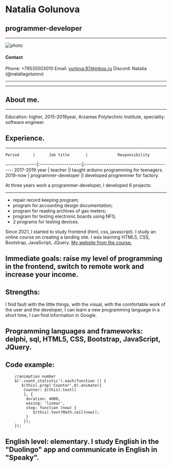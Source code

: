 # Natalia Golunova
## programmer-developer
****
![photo](../img/photo_mini.png "Фото")
#### Contact 
Phone: +79535503010
Email: yurlova.97@inbox.ru
Discord: Natalia (@nataliagolunov)
*********
*********

## About me.
*********
Education: higher, 2015-2019year, Arzamas Polytechnic Institute, speciality: software engineer.

## Experience. 
*********
    Period      |      Job title       |             Responsibility 
:--------------:|:--------------------:|:------------------------------------------: 
2017-2019 year  |       teacher        |I taught arduino programming for teenagers.
2019-now        | programmer-developer |I developed progremmer for factory.

At three years work a programmer-developer, I developed 6 projects:
*********
* repair record keeping program;
* program for accounting design documentation;
* program for reading archives of gas meters;
* program for testing electronic boards using NFS;
* 2 programs for testing devices.

Since 2021, I started to study frontend (html, css, javascript).
I study an online course on creating a landing site. I was learning HTML5, CSS, Bootstrap, JavaScript, JQuery. [My website from the course.](https://nataliagolunova.github.io/Lending/index.html)

## Immediate goals: raise my level of programming in the frontend, switch to remote work and increase your income.

## Strengths:
I find fault with the little things, with the visual, with the comfortable work of the user and the developer, I can learn a new programming language in a short time, I can find information in Google.

## Programming languages ​​and frameworks: delphi, sql, HTML5, CSS, Bootstrap, JavaScript, JQuery.


## Code example:
```
    //animation number 
    $('.count_statistic').each(function () {
       $(this).prop('Counter',0).animate({
        Counter: $(this).text()
        }, {
         duration: 4000,
         easing: 'linear',
         step: function (now) {
            $(this).text(Math.ceil(now));
         }
        });
    }); 
```
## English level: elementary. I study English in the "Duolingo" app and communicate in English in "Speaky".
